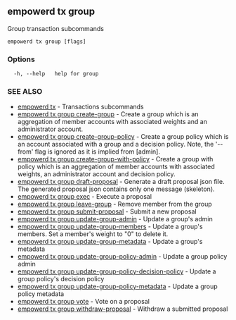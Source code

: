 ## empowerd tx group

Group transaction subcommands

```
empowerd tx group [flags]
```

### Options

```
  -h, --help   help for group
```

### SEE ALSO

* [empowerd tx](empowerd_tx.md)	 - Transactions subcommands
* [empowerd tx group create-group](empowerd_tx_group_create-group.md)	 - Create a group which is an aggregation of member accounts with associated weights and an administrator account.
* [empowerd tx group create-group-policy](empowerd_tx_group_create-group-policy.md)	 - Create a group policy which is an account associated with a group and a decision policy. Note, the '--from' flag is ignored as it is implied from [admin].
* [empowerd tx group create-group-with-policy](empowerd_tx_group_create-group-with-policy.md)	 - Create a group with policy which is an aggregation of member accounts with associated weights, an administrator account and decision policy.
* [empowerd tx group draft-proposal](empowerd_tx_group_draft-proposal.md)	 - Generate a draft proposal json file. The generated proposal json contains only one message (skeleton).
* [empowerd tx group exec](empowerd_tx_group_exec.md)	 - Execute a proposal
* [empowerd tx group leave-group](empowerd_tx_group_leave-group.md)	 - Remove member from the group
* [empowerd tx group submit-proposal](empowerd_tx_group_submit-proposal.md)	 - Submit a new proposal
* [empowerd tx group update-group-admin](empowerd_tx_group_update-group-admin.md)	 - Update a group's admin
* [empowerd tx group update-group-members](empowerd_tx_group_update-group-members.md)	 - Update a group's members. Set a member's weight to "0" to delete it.
* [empowerd tx group update-group-metadata](empowerd_tx_group_update-group-metadata.md)	 - Update a group's metadata
* [empowerd tx group update-group-policy-admin](empowerd_tx_group_update-group-policy-admin.md)	 - Update a group policy admin
* [empowerd tx group update-group-policy-decision-policy](empowerd_tx_group_update-group-policy-decision-policy.md)	 - Update a group policy's decision policy
* [empowerd tx group update-group-policy-metadata](empowerd_tx_group_update-group-policy-metadata.md)	 - Update a group policy metadata
* [empowerd tx group vote](empowerd_tx_group_vote.md)	 - Vote on a proposal
* [empowerd tx group withdraw-proposal](empowerd_tx_group_withdraw-proposal.md)	 - Withdraw a submitted proposal

